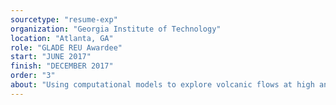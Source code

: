 ```yaml
---
sourcetype: "resume-exp"
organization: "Georgia Institute of Technology"
location: "Atlanta, GA"
role: "GLADE REU Awardee"
start: "JUNE 2017"
finish: "DECEMBER 2017"
order: "3"
about: "Using computational models to explore volcanic flows at high and low Reynolds numbers, from complex Finite Volume models to simple parameterized models."
---
```


